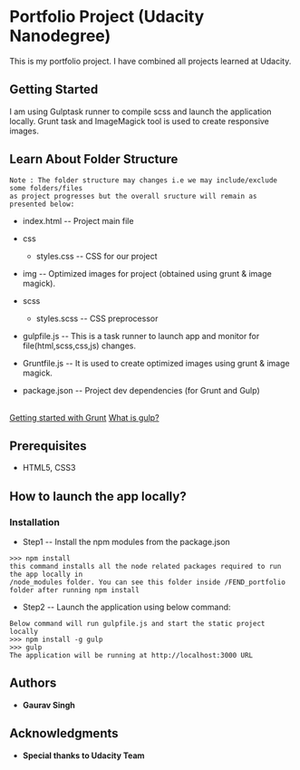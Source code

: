 # Portfolio Project (Udacity Nanodegree)

This is my portfolio project. I have combined all projects learned at Udacity.

## Getting Started
I am using Gulptask runner to compile scss and launch the application locally.
Grunt task and ImageMagick tool is used to create responsive images.

## Learn About Folder Structure
```
Note : The folder structure may changes i.e we may include/exclude some folders/files
as project progresses but the overall sructure will remain as presented below:
```
* index.html -- Project main file
* css
  - styles.css   -- CSS for our project
* img  		-- Optimized images for project (obtained using grunt & image magick).
* scss
  - styles.scss -- CSS preprocessor

* gulpfile.js  -- This is a task runner to launch app and monitor for file(html,scss,css,js) changes.
* Gruntfile.js -- It is used to create optimized images using grunt & image magick.
* package.json -- Project dev dependencies (for Grunt and Gulp)

<br />[Getting started with Grunt](https://gruntjs.com/getting-started)
[What is gulp?](https://gulpjs.com/)


## Prerequisites
* HTML5, CSS3

## How to launch the app locally?

### Installation
* Step1 -- Install the npm modules from the package.json
```
>>> npm install
this command installs all the node related packages required to run the app locally in
/node_modules folder. You can see this folder inside /FEND_portfolio folder after running npm install
```

* Step2 -- Launch the application using below command:
```
Below command will run gulpfile.js and start the static project locally
>>> npm install -g gulp
>>> gulp
The application will be running at http://localhost:3000 URL
```


## Authors
* **Gaurav Singh**

## Acknowledgments
* **Special thanks to Udacity Team**
